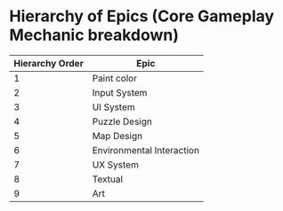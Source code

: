 # Hierarchy of Epics (Core Gameplay Mechanic breakdown)

<table><thead><tr><th data-type="number">Hierarchy Order</th><th>Epic</th></tr></thead><tbody><tr><td>1</td><td>Paint color</td></tr><tr><td>2</td><td>Input System</td></tr><tr><td>3</td><td>UI System</td></tr><tr><td>4</td><td>Puzzle Design</td></tr><tr><td>5</td><td>Map Design</td></tr><tr><td>6</td><td>Environmental Interaction</td></tr><tr><td>7</td><td>UX System</td></tr><tr><td>8</td><td>Textual</td></tr><tr><td>9</td><td>Art</td></tr></tbody></table>
